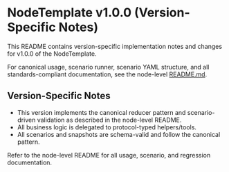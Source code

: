 # NodeTemplate v1.0.0 (Version-Specific Notes)

This README contains version-specific implementation notes and changes for v1.0.0 of the NodeTemplate.

For canonical usage, scenario runner, scenario YAML structure, and all standards-compliant documentation, see the node-level [README.md](../README.md).

## Version-Specific Notes
- This version implements the canonical reducer pattern and scenario-driven validation as described in the node-level README.
- All business logic is delegated to protocol-typed helpers/tools.
- All scenarios and snapshots are schema-valid and follow the canonical pattern.

Refer to the node-level README for all usage, scenario, and regression documentation.
